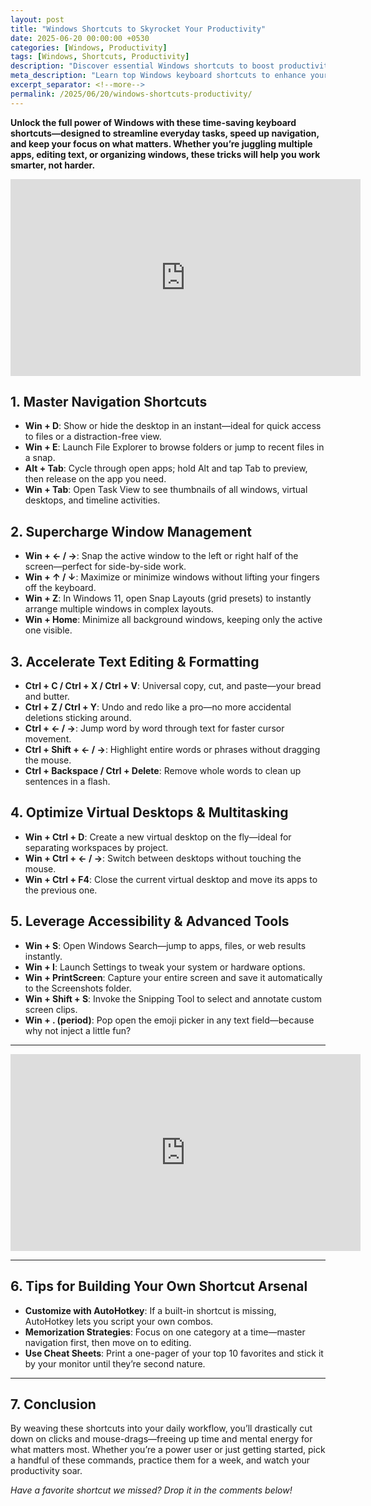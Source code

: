 ```yaml
---
layout: post
title: "Windows Shortcuts to Skyrocket Your Productivity"
date: 2025-06-20 00:00:00 +0530
categories: [Windows, Productivity]
tags: [Windows, Shortcuts, Productivity]
description: "Discover essential Windows shortcuts to boost productivity: mastering navigation, window management, text editing, and more."
meta_description: "Learn top Windows keyboard shortcuts to enhance your workflow—covering window management, text editing, virtual desktops, accessibility features and more—with embedded demo videos."
excerpt_separator: <!--more-->
permalink: /2025/06/20/windows-shortcuts-productivity/
---
```


**Unlock the full power of Windows with these time-saving keyboard shortcuts—designed to streamline everyday tasks, speed up navigation, and keep your focus on what matters. Whether you’re juggling multiple apps, editing text, or organizing windows, these tricks will help you work smarter, not harder.**

<!-- Main-page video -->
<div class="video-embed">
  <iframe
    width="560" height="315"
    src="https://www.youtube.com/embed/QKjV_GdkTTw"
    title="Amazing Windows Shortcuts You Aren't Using"
    frameborder="0"
    allow="accelerometer; autoplay; clipboard-write; encrypted-media; gyroscope; picture-in-picture"
    allowfullscreen>
  </iframe>
</div>

<!--more-->

## 1. Master Navigation Shortcuts  

- **Win + D**: Show or hide the desktop in an instant—ideal for quick access to files or a distraction-free view.  
- **Win + E**: Launch File Explorer to browse folders or jump to recent files in a snap.  
- **Alt + Tab**: Cycle through open apps; hold Alt and tap Tab to preview, then release on the app you need.  
- **Win + Tab**: Open Task View to see thumbnails of all windows, virtual desktops, and timeline activities.  

## 2. Supercharge Window Management  

- **Win + ← / →**: Snap the active window to the left or right half of the screen—perfect for side-by-side work.  
- **Win + ↑ / ↓**: Maximize or minimize windows without lifting your fingers off the keyboard.  
- **Win + Z**: In Windows 11, open Snap Layouts (grid presets) to instantly arrange multiple windows in complex layouts.  
- **Win + Home**: Minimize all background windows, keeping only the active one visible.  

## 3. Accelerate Text Editing & Formatting  

- **Ctrl + C / Ctrl + X / Ctrl + V**: Universal copy, cut, and paste—your bread and butter.  
- **Ctrl + Z / Ctrl + Y**: Undo and redo like a pro—no more accidental deletions sticking around.  
- **Ctrl + ← / →**: Jump word by word through text for faster cursor movement.  
- **Ctrl + Shift + ← / →**: Highlight entire words or phrases without dragging the mouse.  
- **Ctrl + Backspace / Ctrl + Delete**: Remove whole words to clean up sentences in a flash.  

## 4. Optimize Virtual Desktops & Multitasking  

- **Win + Ctrl + D**: Create a new virtual desktop on the fly—ideal for separating workspaces by project.  
- **Win + Ctrl + ← / →**: Switch between desktops without touching the mouse.  
- **Win + Ctrl + F4**: Close the current virtual desktop and move its apps to the previous one.  

## 5. Leverage Accessibility & Advanced Tools  

- **Win + S**: Open Windows Search—jump to apps, files, or web results instantly.  
- **Win + I**: Launch Settings to tweak your system or hardware options.  
- **Win + PrintScreen**: Capture your entire screen and save it automatically to the Screenshots folder.  
- **Win + Shift + S**: Invoke the Snipping Tool to select and annotate custom screen clips.  
- **Win + . (period)**: Pop open the emoji picker in any text field—because why not inject a little fun?  

---

<!-- Mid-post video -->
<div class="video-embed">
  <iframe
    width="560" height="315"
    src="https://www.youtube.com/embed/bZHyhYOl1Jo"
    title="12 Keyboard Shortcuts For Windows File Explorer You Didn't Know"
    frameborder="0"
    allow="accelerometer; autoplay; clipboard-write; encrypted-media; gyroscope; picture-in-picture"
    allowfullscreen>
  </iframe>
</div>

---

## 6. Tips for Building Your Own Shortcut Arsenal  

- **Customize with AutoHotkey**: If a built-in shortcut is missing, AutoHotkey lets you script your own combos.  
- **Memorization Strategies**: Focus on one category at a time—master navigation first, then move on to editing.  
- **Use Cheat Sheets**: Print a one-pager of your top 10 favorites and stick it by your monitor until they’re second nature.  

---

## 7. Conclusion  

By weaving these shortcuts into your daily workflow, you’ll drastically cut down on clicks and mouse-drags—freeing up time and mental energy for what matters most. Whether you’re a power user or just getting started, pick a handful of these commands, practice them for a week, and watch your productivity soar.

*Have a favorite shortcut we missed? Drop it in the comments below!*

